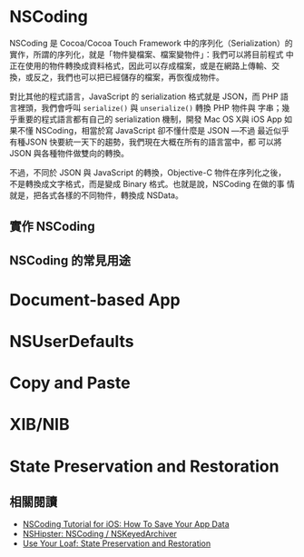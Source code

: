 NSCoding
========

NSCoding 是 Cocoa/Cocoa Touch Framework 中的序列化（Serialization）的
實作，所謂的序列化，就是「物件變檔案、檔案變物件」：我們可以將目前程式
中正在使用的物件轉換成資料格式，因此可以存成檔案，或是在網路上傳輸、交
換，或反之，我們也可以把已經儲存的檔案，再恢復成物件。

對比其他的程式語言，JavaScript 的 serialization 格式就是 JSON，而 PHP
語言裡頭，我們會呼叫 `serialize()` 與 `unserialize()` 轉換 PHP 物件與
字串；幾乎重要的程式語言都有自己的 serialization 機制，開發 Mac OS X與
iOS App 如果不懂 NSCoding，相當於寫 JavaScript 卻不懂什麼是 JSON —不過
最近似乎有種JSON 快要統一天下的趨勢，我們現在大概在所有的語言當中，都
可以將 JSON 與各種物件做雙向的轉換。

不過，不同於 JSON 與 JavaScript 的轉換，Objective-C 物件在序列化之後，
不是轉換成文字格式，而是變成 Binary 格式。也就是說，NSCoding 在做的事
情就是，把各式各樣的不同物件，轉換成 NSData。

實作 NSCoding
-------------

NSCoding 的常見用途
-------------------

# Document-based App

# NSUserDefaults

# Copy and Paste

# XIB/NIB

# State Preservation and Restoration



相關閱讀
--------

- [NSCoding Tutorial for iOS: How To Save Your App Data](http://www.raywenderlich.com/1914/nscoding-tutorial-for-ios-how-to-save-your-app-data)
- [NSHipster: NSCoding / NSKeyedArchiver](http://nshipster.com/nscoding/)
- [Use Your Loaf: State Preservation and Restoration](http://useyourloaf.com/blog/state-preservation-and-restoration.html)
